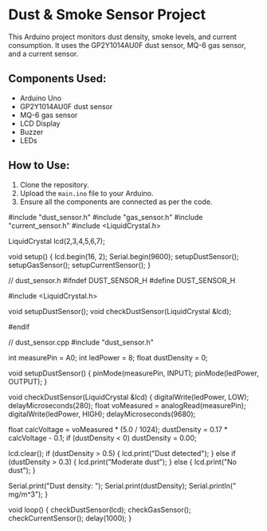 # Dust & Smoke Sensor Project

This Arduino project monitors dust density, smoke levels, and current consumption. It uses the GP2Y1014AU0F dust sensor, MQ-6 gas sensor, and a current sensor.

## Components Used:
- Arduino Uno
- GP2Y1014AU0F dust sensor
- MQ-6 gas sensor
- LCD Display
- Buzzer
- LEDs

## How to Use:
1. Clone the repository.
2. Upload the `main.ino` file to your Arduino.
3. Ensure all the components are connected as per the code.

#include "dust_sensor.h"
#include "gas_sensor.h"
#include "current_sensor.h"
#include <LiquidCrystal.h>

LiquidCrystal lcd(2,3,4,5,6,7);

void setup() {
  lcd.begin(16, 2);
  Serial.begin(9600);
  setupDustSensor();
  setupGasSensor();
  setupCurrentSensor();
}

// dust_sensor.h
#ifndef DUST_SENSOR_H
#define DUST_SENSOR_H

#include <LiquidCrystal.h>

void setupDustSensor();
void checkDustSensor(LiquidCrystal &lcd);

#endif

// dust_sensor.cpp
#include "dust_sensor.h"

int measurePin = A0;
int ledPower = 8;
float dustDensity = 0;

void setupDustSensor() {
  pinMode(measurePin, INPUT);
  pinMode(ledPower, OUTPUT);
}

void checkDustSensor(LiquidCrystal &lcd) {
  digitalWrite(ledPower, LOW);
  delayMicroseconds(280);
  float voMeasured = analogRead(measurePin);
  digitalWrite(ledPower, HIGH);
  delayMicroseconds(9680);

  float calcVoltage = voMeasured * (5.0 / 1024);
  dustDensity = 0.17 * calcVoltage - 0.1;
  if (dustDensity < 0) dustDensity = 0.00;

  lcd.clear();
  if (dustDensity > 0.5) {
    lcd.print("Dust detected");
  } else if (dustDensity > 0.3) {
    lcd.print("Moderate dust");
  } else {
    lcd.print("No dust");
  }

  Serial.print("Dust density: ");
  Serial.print(dustDensity);
  Serial.println(" mg/m^3");
}


void loop() {
  checkDustSensor(lcd);
  checkGasSensor();
  checkCurrentSensor();
  delay(1000);
}
